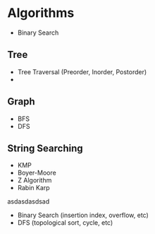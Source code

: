 # Algorithms

- Binary Search

## Tree
- Tree Traversal (Preorder, Inorder, Postorder)
- 


## Graph
- BFS
- DFS

## String Searching
- KMP
- Boyer-Moore
- Z Algorithm
- Rabin Karp


asdasdasdsad
- Binary Search (insertion index, overflow, etc)
- DFS (topological sort, cycle, etc)
